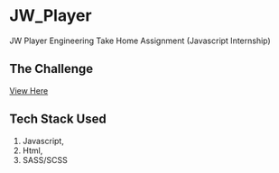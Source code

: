 # JW_Player
JW Player Engineering Take Home Assignment (Javascript Internship)

## The Challenge
[View Here](./assets/Engineering_Take_Home_Assignment.pdf)

## Tech Stack Used
1. Javascript, 
2. Html,
3. SASS/SCSS
